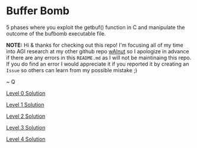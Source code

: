 # Buffer Bomb

5 phases where you exploit the getbuf() function in C and manipulate the outcome of the bufbomb executable file.

<b>NOTE:</b> Hi & thanks for checking out this repo! I'm focusing all of my time into AGI research at my other github repo [wAlnut](https://github.com/WalnutiQ/wAlnut) so I apologize in advance if there are any errors in this `README.md` as I will not be maintinaing this repo. If you do find an error I would appreciate it if you reported it by creating an `Issue` so others can learn from my possible mistake ;)

~ Q

[Level 0 Solution](./level0.md)

[Level 1 Solution](./level1.md)

[Level 2 Solution](./level2.md)

[Level 3 Solution](./level3.md)

[Level 4 Solution](./level4.md)
